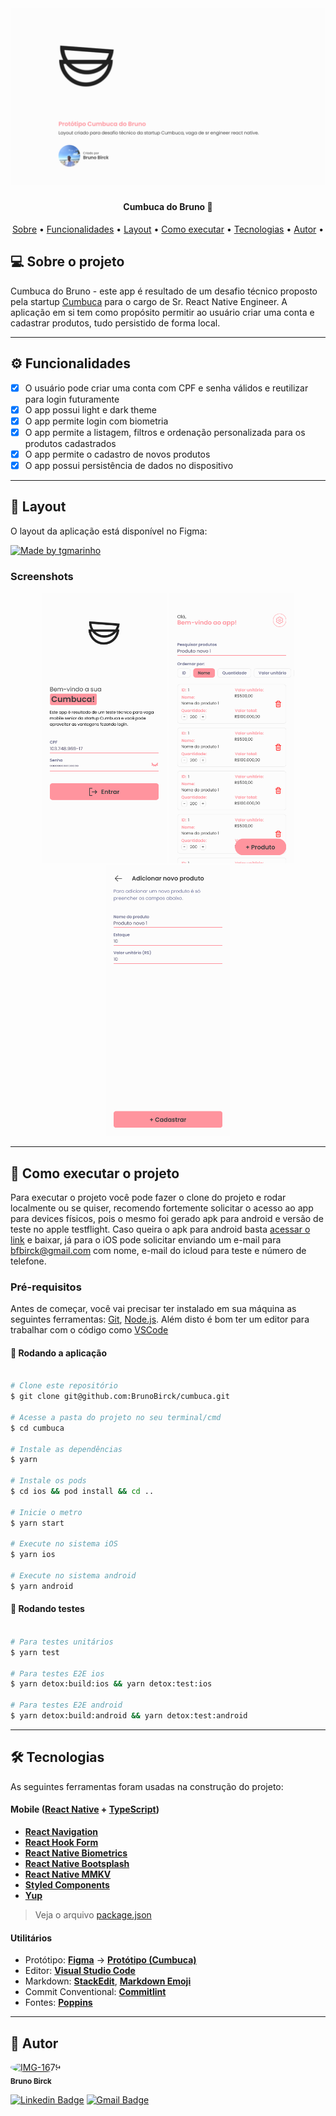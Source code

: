 <h1 align="center">
    <img alt="CumbucaDoBruno" title="#CumbucaDoBruno" src="./assets/cover.png" />
</h1>

<h4 align="center"> 
	Cumbuca do Bruno 🚀
</h4>

<p align="center">
 <a href="#-sobre-o-projeto">Sobre</a> •
 <a href="#-funcionalidades">Funcionalidades</a> •
 <a href="#-layout">Layout</a> • 
 <a href="#-como-executar-o-projeto">Como executar</a> • 
 <a href="#-tecnologias">Tecnologias</a> • 
 <a href="#-autor">Autor</a> • 
</p>

## 💻 Sobre o projeto

Cumbuca do Bruno - este app é resultado de um desafio técnico proposto pela startup [Cumbuca](https://www.cumbuca.com/) para o cargo de Sr. React Native Engineer. A aplicação em si tem como propósito permitir ao usuário criar uma conta e cadastrar produtos, tudo persistido de forma local.

---

## ⚙️ Funcionalidades

- [x] O usuário pode criar uma conta com CPF e senha válidos e reutilizar para login futuramente
- [x] O app possui light e dark theme
- [x] O app permite login com biometria
- [x] O app permite a listagem, filtros e ordenação personalizada para os produtos cadastrados
- [x] O app permite o cadastro de novos produtos
- [x] O app possui persistência de dados no dispositivo

---

## 🎨 Layout

O layout da aplicação está disponível no Figma:

<a href="https://www.figma.com/file/FHwZMOEoMyStOzkHqgJwox/Technical-Test---Cumbuca?type=design&mode=design&t=pQazchhpQSBgTMg6-1">
  <img alt="Made by tgmarinho" src="https://img.shields.io/badge/Acessar%20Layout%20-Figma-%2304D361">
</a>

### Screenshots

<p align="center">
  <img alt="CumbucaDoBruno" title="#CumbucaDoBruno" src="./assets/login.png" width="200px">

  <img alt="CumbucaDoBruno" title="#CumbucaDoBruno" src="./assets/listagem-produtos.png" width="200px">

  <img alt="CumbucaDoBruno" title="#CumbucaDoBruno" src="./assets/cadastro-produto.png" width="200px">
</p>

---

## 🚀 Como executar o projeto

Para executar o projeto você pode fazer o clone do projeto e rodar localmente ou se quiser, recomendo fortemente solicitar o acesso ao app para devices físicos, pois o mesmo foi gerado apk para android e versão de teste no apple testflight. Caso queira o apk para android basta [acessar o link](https://drive.google.com/file/d/1d_xuR8YDmCQt5L8tMmJJCH2SD7X9ZTNh/view?usp=sharing) e baixar, já para o iOS pode solicitar enviando um e-mail para bfbirck@gmail.com com nome, e-mail do icloud para teste e número de telefone.

### Pré-requisitos

Antes de começar, você vai precisar ter instalado em sua máquina as seguintes ferramentas:
[Git](https://git-scm.com), [Node.js](https://nodejs.org/en/).
Além disto é bom ter um editor para trabalhar com o código como [VSCode](https://code.visualstudio.com/)

#### 🧭 Rodando a aplicação

```bash

# Clone este repositório
$ git clone git@github.com:BrunoBirck/cumbuca.git

# Acesse a pasta do projeto no seu terminal/cmd
$ cd cumbuca

# Instale as dependências
$ yarn

# Instale os pods
$ cd ios && pod install && cd ..

# Inicie o metro
$ yarn start

# Execute no sistema iOS
$ yarn ios

# Execute no sistema android
$ yarn android

```

#### 🧭 Rodando testes

```bash

# Para testes unitários
$ yarn test

# Para testes E2E ios
$ yarn detox:build:ios && yarn detox:test:ios

# Para testes E2E android
$ yarn detox:build:android && yarn detox:test:android

```

---

## 🛠 Tecnologias

As seguintes ferramentas foram usadas na construção do projeto:

#### **Mobile** ([React Native](http://www.reactnative.com/) + [TypeScript](https://www.typescriptlang.org/))

- **[React Navigation](https://reactnavigation.org/)**
- **[React Hook Form](https://react-hook-form.com/)**
- **[React Native Biometrics](https://www.npmjs.com/package/react-native-biometrics)**
- **[React Native Bootsplash](https://github.com/zoontek/react-native-bootsplash)**
- **[React Native MMKV](https://github.com/mrousavy/react-native-mmkv)**
- **[Styled Components](https://styled-components.com/)**
- **[Yup](https://github.com/jquense/yup)**

> Veja o arquivo [package.json](https://github.com/BrunoBirck/cumbuca/blob/main/package.json)

#### **Utilitários**

- Protótipo: **[Figma](https://www.figma.com/)** → **[Protótipo (Cumbuca)](https://www.figma.com/file/1SxgOMojOB2zYT0Mdk28lB/Ecoleta)**
- Editor: **[Visual Studio Code](https://code.visualstudio.com/)**
- Markdown: **[StackEdit](https://stackedit.io/)**, **[Markdown Emoji](https://gist.github.com/rxaviers/7360908)**
- Commit Conventional: **[Commitlint](https://github.com/conventional-changelog/commitlint)**
- Fontes: **[Poppins](https://fonts.google.com/specimen/Poppins)**

---

## 🦸 Autor

<a href="#">
 <a href='https://postimg.cc/gn3tVJcX' target='_blank'><img src='https://i.postimg.cc/fTP4ht6K/IMG-1679.avif' width="100px;" style="border-radius: 50%;" alt='IMG-1679'/></a>
 <br />
 <sub><b>Bruno Birck</b></sub></a>
 <br />

[![Linkedin Badge](https://img.shields.io/badge/-Bruno-blue?style=flat-square&logo=Linkedin&logoColor=white&link=https://www.linkedin.com/in/bruno-birck-4599791b5/)](https://www.linkedin.com/in/bruno-birck-4599791b5/)
[![Gmail Badge](https://img.shields.io/badge/-bfbirck@gmail.com-c14438?style=flat-square&logo=Gmail&logoColor=white&link=mailto:bfbirck@gmail.com)](mailto:bfbirck@gmail.com)
